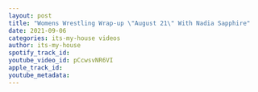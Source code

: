 ```yaml
---
layout: post
title: "Womens Wrestling Wrap-up \"August 21\" With Nadia Sapphire"
date: 2021-09-06
categories: its-my-house videos
author: its-my-house
spotify_track_id: 
youtube_video_id: pCcwsvNR6VI
apple_track_id: 
youtube_metadata: 
---
```

